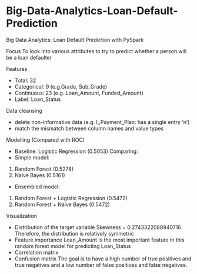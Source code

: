 # Big-Data-Analytics-Loan-Default-Prediction
Big Data Analytics: Loan Default Prediction with PySpark

Focus
To look into various attributes to try to predict whether a person will be a loan defaulter

Features
- Total: 32
- Categorical: 9 (e.g.Grade, Sub_Grade)
- Continuous: 23 (e.g. Loan_Amount, Funded_Amount)
- Label:  Loan_Status

Data cleansing
- delete non-informative data (e.g. I,,Payment_Plan: has a single entry ‘n’)
- match the mismatch between column names and value types

Modelling (Compared with ROC)
- Baseline: Logistic Regression (0.5053)
  Comparing:
 - Simple model:
 1. Random Forest (0.5278)
 2. Naive Bayes (0.5161)
- Ensembled model:
 1. Random Forest + Logistic Regression (0.5472)
 2. Random Forest + Naive Bayes (0.5472)

Visualization
- Distribution of the target variable
  Skewness = 0.2743322088940716
  Therefore, the distribution is relatively symmetric
- Feature importance
  Loan_Amount is the most important feature in this random forest model for predicting Loan_Status
- Correlation matrix
- Confusion matrix
  The goal is to have a high number of true positives and true negatives and a low number of false positives and false negatives.


